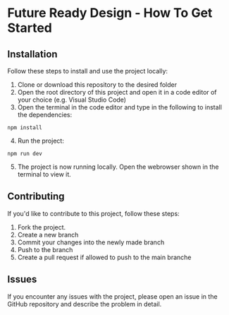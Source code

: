 
# Future Ready Design - How To Get Started

## Installation 
Follow these steps to install and use the project locally:

1. Clone or download this repository to the desired folder
2. Open the root directory of this project and open it in a code editor of your choice (e.g. Visual Studio Code)
3. Open the terminal in the code editor and type in the following to install the dependencies:
```
npm install
```
4. Run the project:
```
npm run dev
```
5. The project is now running locally. Open the webrowser shown in the terminal to view it.

## Contributing
If you'd like to contribute to this project, follow these steps:

1. Fork the project.
2. Create a new branch
3. Commit your changes into the newly made branch
4. Push to the branch 
5. Create a pull request if allowed to push to the main branche

## Issues
If you encounter any issues with the project, please open an issue in the GitHub repository and describe the problem in detail.
